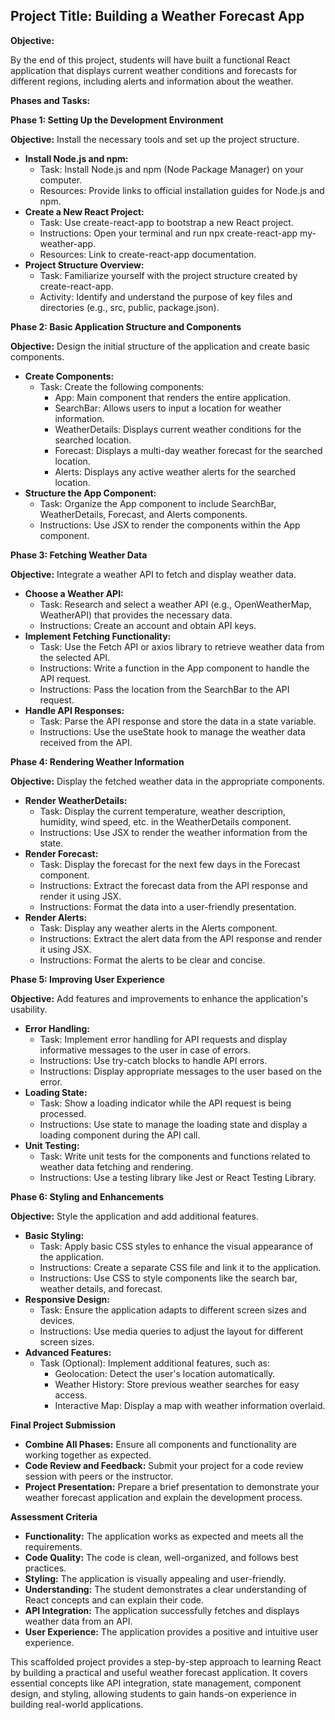 ## Project Title: Building a Weather Forecast App

**Objective:**

By the end of this project, students will have built a functional React application that displays current weather conditions and forecasts for different regions, including alerts and information about the weather.

**Phases and Tasks:**

**Phase 1: Setting Up the Development Environment**

**Objective:** Install the necessary tools and set up the project structure.

* **Install Node.js and npm:**
    * Task: Install Node.js and npm (Node Package Manager) on your computer.
    * Resources: Provide links to official installation guides for Node.js and npm.
* **Create a New React Project:**
    * Task: Use create-react-app to bootstrap a new React project.
    * Instructions: Open your terminal and run npx create-react-app my-weather-app.
    * Resources: Link to create-react-app documentation.
* **Project Structure Overview:**
    * Task: Familiarize yourself with the project structure created by create-react-app.
    * Activity: Identify and understand the purpose of key files and directories (e.g., src, public, package.json).

**Phase 2: Basic Application Structure and Components**

**Objective:** Design the initial structure of the application and create basic components.

* **Create Components:**
    * Task: Create the following components:
        * App: Main component that renders the entire application.
        * SearchBar: Allows users to input a location for weather information.
        * WeatherDetails: Displays current weather conditions for the searched location.
        * Forecast: Displays a multi-day weather forecast for the searched location.
        * Alerts: Displays any active weather alerts for the searched location.
* **Structure the App Component:**
    * Task: Organize the App component to include SearchBar, WeatherDetails, Forecast, and Alerts components.
    * Instructions: Use JSX to render the components within the App component.

**Phase 3: Fetching Weather Data**

**Objective:** Integrate a weather API to fetch and display weather data.

* **Choose a Weather API:**
    * Task: Research and select a weather API (e.g., OpenWeatherMap, WeatherAPI) that provides the necessary data.
    * Instructions: Create an account and obtain API keys.
* **Implement Fetching Functionality:**
    * Task: Use the Fetch API or axios library to retrieve weather data from the selected API.
    * Instructions: Write a function in the App component to handle the API request.
    * Instructions: Pass the location from the SearchBar to the API request.
* **Handle API Responses:**
    * Task: Parse the API response and store the data in a state variable.
    * Instructions: Use the useState hook to manage the weather data received from the API.

**Phase 4: Rendering Weather Information**

**Objective:** Display the fetched weather data in the appropriate components.

* **Render WeatherDetails:**
    * Task: Display the current temperature, weather description, humidity, wind speed, etc. in the WeatherDetails component.
    * Instructions: Use JSX to render the weather information from the state.
* **Render Forecast:**
    * Task: Display the forecast for the next few days in the Forecast component.
    * Instructions: Extract the forecast data from the API response and render it using JSX.
    * Instructions: Format the data into a user-friendly presentation.
* **Render Alerts:**
    * Task: Display any weather alerts in the Alerts component.
    * Instructions: Extract the alert data from the API response and render it using JSX.
    * Instructions: Format the alerts to be clear and concise.

**Phase 5: Improving User Experience**

**Objective:** Add features and improvements to enhance the application's usability.

* **Error Handling:**
    * Task: Implement error handling for API requests and display informative messages to the user in case of errors.
    * Instructions: Use try-catch blocks to handle API errors.
    * Instructions: Display appropriate messages to the user based on the error.
* **Loading State:**
    * Task: Show a loading indicator while the API request is being processed.
    * Instructions: Use state to manage the loading state and display a loading component during the API call.
* **Unit Testing:**
    * Task: Write unit tests for the components and functions related to weather data fetching and rendering.
    * Instructions: Use a testing library like Jest or React Testing Library.

**Phase 6: Styling and Enhancements**

**Objective:** Style the application and add additional features.

* **Basic Styling:**
    * Task: Apply basic CSS styles to enhance the visual appearance of the application.
    * Instructions: Create a separate CSS file and link it to the application.
    * Instructions: Use CSS to style components like the search bar, weather details, and forecast.
* **Responsive Design:**
    * Task: Ensure the application adapts to different screen sizes and devices.
    * Instructions: Use media queries to adjust the layout for different screen sizes.
* **Advanced Features:**
    * Task (Optional): Implement additional features, such as:
        * Geolocation: Detect the user's location automatically.
        * Weather History: Store previous weather searches for easy access.
        * Interactive Map: Display a map with weather information overlaid.

**Final Project Submission**

* **Combine All Phases:** Ensure all components and functionality are working together as expected.
* **Code Review and Feedback:** Submit your project for a code review session with peers or the instructor.
* **Project Presentation:** Prepare a brief presentation to demonstrate your weather forecast application and explain the development process.

**Assessment Criteria**

* **Functionality:** The application works as expected and meets all the requirements.
* **Code Quality:** The code is clean, well-organized, and follows best practices.
* **Styling:** The application is visually appealing and user-friendly.
* **Understanding:** The student demonstrates a clear understanding of React concepts and can explain their code.
* **API Integration:** The application successfully fetches and displays weather data from an API.
* **User Experience:** The application provides a positive and intuitive user experience.

This scaffolded project provides a step-by-step approach to learning React by building a practical and useful weather forecast application. It covers essential concepts like API integration, state management, component design, and styling, allowing students to gain hands-on experience in building real-world applications.